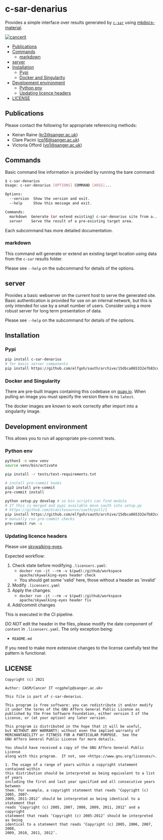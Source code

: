 # c-sar-denarius

Provides a simple interface over results generated by [`c-sar`][csar-repo] using [mkdocs-material][mkdocs-mat].

[![cancerit](https://circleci.com/gh/cancerit/c-sar-denarius.svg?style=svg)](https://circleci.com/gh/cancerit/c-sar-denarius)

- [Publications](#publications)
- [Commands](#commands)
  - [markdown](#markdown)
- [server](#server)
- [Installation](#installation)
  - [Pypi](#pypi)
  - [Docker and Singularity](#docker-and-singularity)
- [Development environment](#development-environment)
  - [Python env](#python-env)
  - [Updating licence headers](#updating-licence-headers)
- [LICENSE](#license)

## Publications

Please contact the following for appropriate referencing methods:

- Keiran Raine (kr2@sanger.ac.uk)
- Clare Pacini (cp16@sanger.ac.uk)
- Victoria Offord (vo1@sanger.ac.uk)

## Commands

Basic command line information is provided by running the bare command:

```bash
$ c-sar-denarius
Usage: c-sar-denarius [OPTIONS] COMMAND [ARGS]...

Options:
  --version  Show the version and exit.
  --help     Show this message and exit.

Commands:
  markdown  Generate (or extend existing) c-sar-denarius site from a...
  server    Serve the result of a pre-existing target area.
```

Each subcommand has more detailed documentation.

### markdown

This command will generate or extend an existing target location using data from the `c-sar` results folder.

Please see `--help` on the subcommand for details of the options.

## server

Provides a basic webserver on the current host to serve the generated site.  Basic authentication is provided for use on
an internal network, but this is only intended for use by a small number of users.  Consider using a more robust server
for long term presentation of data.

Please see `--help` on the subcommand for details of the options.

## Installation

### Pypi

```bash
pip install c-sar-denarius
# for basic server components
pip install https://github.com/elfgoh/sauth/archive/15dbca865332e7b83ccf5d9d227d0321a88132ca.tar.gz
```

### Docker and Singularity

There are pre-built images containing this codebase on [quay.io][quay-repo].  When pulling an image you must specify
the version there is no `latest`.

The docker images are known to work correctly after import into a singularity image.

## Development environment

This allows you to run all appropriate pre-commit tests.

### Python env

```bash
python3 -m venv venv
source venv/bin/activate

pip install -r tests/test-requirements.txt

# install pre-commit hooks
pip3 install pre-commit
pre-commit install

python setup.py develop # so bin scripts can find module
# If this is merged and pypi available move sauth into setup.py
# https://github.com/Granitosaurus/sauth/pull/1
pip install https://github.com/elfgoh/sauth/archive/15dbca865332e7b83ccf5d9d227d0321a88132ca.tar.gz
# manually run pre-commit checks
pre-commit run -a
```

### Updating licence headers

Please use [skywalking-eyes](https://github.com/apache/skywalking-eyes).

Expected workflow:

1. Check state before modifying `.licenserc.yaml`:
   - `docker run -it --rm -v $(pwd):/github/workspace apache/skywalking-eyes header check`
   - You should get some 'valid' here, those without a header as 'invalid'
1. Modify `.licenserc.yaml`
1. Apply the changes:
   - `docker run -it --rm -v $(pwd):/github/workspace apache/skywalking-eyes header fix`
1. Add/commit changes

This is executed in the CI pipeline.

*DO NOT* edit the header in the files, please modify the date component of `content` in `.licenserc.yaml`.  The only exception being:

- `README.md`

If you need to make more extensive changes to the license carefully test the pattern is functional.

## LICENSE

```
Copyright (c) 2021

Author: CASM/Cancer IT <cgphelp@sanger.ac.uk>

This file is part of c-sar-denarius.

This program is free software: you can redistribute it and/or modify
it under the terms of the GNU Affero General Public License as
published by the Free Software Foundation, either version 3 of the
License, or (at your option) any later version.

This program is distributed in the hope that it will be useful,
but WITHOUT ANY WARRANTY; without even the implied warranty of
MERCHANTABILITY or FITNESS FOR A PARTICULAR PURPOSE.  See the
GNU Affero General Public License for more details.

You should have received a copy of the GNU Affero General Public License
along with this program.  If not, see <https://www.gnu.org/licenses/>.

1. The usage of a range of years within a copyright statement contained within
this distribution should be interpreted as being equivalent to a list of years
including the first and last year specified and all consecutive years between
them. For example, a copyright statement that reads ‘Copyright (c) 2005, 2007-
2009, 2011-2012’ should be interpreted as being identical to a statement that
reads ‘Copyright (c) 2005, 2007, 2008, 2009, 2011, 2012’ and a copyright
statement that reads ‘Copyright (c) 2005-2012’ should be interpreted as being
identical to a statement that reads ‘Copyright (c) 2005, 2006, 2007, 2008,
2009, 2010, 2011, 2012’.
```

<!-- refs -->

[csar-repo]: https://github.com/cancerit/c-sar
[mkdocs-mat]: https://squidfunk.github.io/mkdocs-material/
[quay-repo]: https://quay.io/repository/wtsicgp/c-sar-denarius?tab=tags
